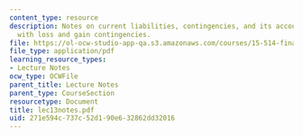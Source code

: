 ```yaml
---
content_type: resource
description: Notes on current liabilities, contingencies, and its accounting guidelines,
  with loss and gain contingencies.
file: https://ol-ocw-studio-app-qa.s3.amazonaws.com/courses/15-514-financial-and-managerial-accounting-summer-2003/271e594c737c52d190e632862dd32016_lec13notes.pdf
file_type: application/pdf
learning_resource_types:
- Lecture Notes
ocw_type: OCWFile
parent_title: Lecture Notes
parent_type: CourseSection
resourcetype: Document
title: lec13notes.pdf
uid: 271e594c-737c-52d1-90e6-32862dd32016
---
```

